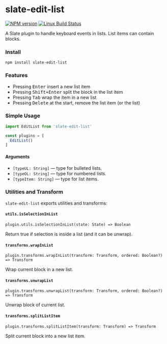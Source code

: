 # slate-edit-list

[![NPM version](https://badge.fury.io/js/slate-edit-list.svg)](http://badge.fury.io/js/slate-edit-list)
[![Linux Build Status](https://travis-ci.org/SamyPesse/slate-edit-list.png?branch=master)](https://travis-ci.org/SamyPesse/slate-edit-list)

A Slate plugin to handle keyboard events in lists. List items can contain blocks.

### Install

```
npm install slate-edit-list
```

### Features

- Pressing <kbd>Enter</kbd> insert a new list item
- Pressing <kbd>Shift+Enter</kbd> split the block in the list item
- Pressing <kbd>Tab</kbd> wrap the item in a new list
- Pressing <kbd>Delete</kbd> at the start, remove the list item (or the list)

### Simple Usage

```js
import EditList from 'slate-edit-list'

const plugins = [
  EditList()
]
```

#### Arguments

- ``[typeUL: String]`` — type for bulleted lists.
- ``[typeOL: String]`` — type for numbered lists.
- ``[typeItem: String]`` — type for list items.

### Utilities and Transform

`slate-edit-list` exports utilities and transforms:

#### `utils.isSelectionInList`

`plugin.utils.isSelectionInList(state: State) => Boolean`

Return true if selection is inside a list (and it can be unwrap).

#### `transforms.wrapInList`

`plugin.transforms.wrapInList(transform: Transform, ordered: Boolean?) => Transform`

Wrap current block in a new list.

#### `transforms.unwrapList`

`plugin.transforms.unwrapList(transform: Transform, ordered: Boolean?) => Transform`

Unwrap block of current list.

#### `transforms.splitListItem`

`plugin.transforms.splitListItem(transform: Transform) => Transform`

Split current block into a new list item.
